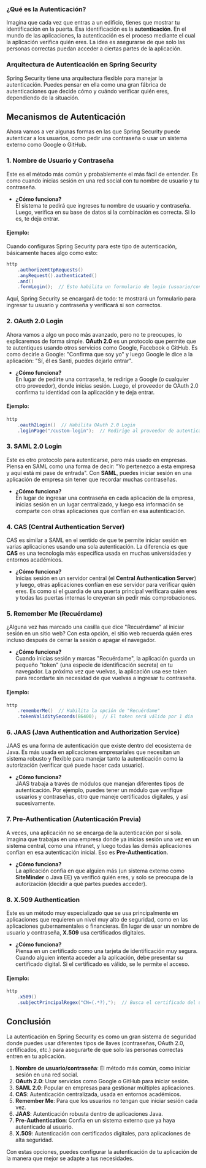 
### ¿Qué es la Autenticación?
Imagina que cada vez que entras a un edificio, tienes que mostrar tu identificación en la puerta. Esa identificación es la **autenticación**. En el mundo de las aplicaciones, la autenticación es el proceso mediante el cual la aplicación verifica quién eres. La idea es asegurarse de que solo las personas correctas puedan acceder a ciertas partes de la aplicación.


<Card>
  

### Arquitectura de Autenticación en Spring Security
Spring Security tiene una arquitectura flexible para manejar la autenticación. Puedes pensar en ella como una gran fábrica de autenticaciones que decide cómo y cuándo verificar quién eres, dependiendo de la situación.

</Card>

<Card>

## Mecanismos de Autenticación

Ahora vamos a ver algunas formas en las que Spring Security puede autenticar a los usuarios, como pedir una contraseña o usar un sistema externo como Google o GitHub.

<Card color="cyan">

### 1. **Nombre de Usuario y Contraseña**
Este es el método más común y probablemente el más fácil de entender. Es como cuando inicias sesión en una red social con tu nombre de usuario y tu contraseña.

- **¿Cómo funciona?**  
  El sistema te pedirá que ingreses tu nombre de usuario y contraseña. Luego, verifica en su base de datos si la combinación es correcta. Si lo es, te deja entrar.

#### Ejemplo:
Cuando configuras Spring Security para este tipo de autenticación, básicamente haces algo como esto:
```java
http
    .authorizeHttpRequests()
    .anyRequest().authenticated()
    .and()
    .formLogin();  // Esto habilita un formulario de login (usuario/contraseña)
```
Aquí, Spring Security se encargará de todo: te mostrará un formulario para ingresar tu usuario y contraseña y verificará si son correctos.

</Card>

<Card color="pink">

### 2. **OAuth 2.0 Login**
Ahora vamos a algo un poco más avanzado, pero no te preocupes, lo explicaremos de forma simple. **OAuth 2.0** es un protocolo que permite que te autentiques usando otros servicios como Google, Facebook o GitHub. Es como decirle a Google: "Confirma que soy yo" y luego Google le dice a la aplicación: "Sí, él es Santi, puedes dejarlo entrar".

- **¿Cómo funciona?**  
  En lugar de pedirte una contraseña, te redirige a Google (o cualquier otro proveedor), donde inicias sesión. Luego, el proveedor de OAuth 2.0 confirma tu identidad con la aplicación y te deja entrar.

#### Ejemplo:
```java
http
    .oauth2Login()  // Habilita OAuth 2.0 Login
    .loginPage("/custom-login");  // Redirige al proveedor de autenticación
```

</Card>

<Card color="yellow">

### 3. **SAML 2.0 Login**
Este es otro protocolo para autenticarse, pero más usado en empresas. Piensa en SAML como una forma de decir: "Yo pertenezco a esta empresa y aquí está mi pase de entrada". Con **SAML**, puedes iniciar sesión en una aplicación de empresa sin tener que recordar muchas contraseñas.

- **¿Cómo funciona?**  
  En lugar de ingresar una contraseña en cada aplicación de la empresa, inicias sesión en un lugar centralizado, y luego esa información se comparte con otras aplicaciones que confían en esa autenticación.

</Card>

<Card color="red">

### 4. **CAS (Central Authentication Server)**
CAS es similar a SAML en el sentido de que te permite iniciar sesión en varias aplicaciones usando una sola autenticación. La diferencia es que **CAS** es una tecnología más específica usada en muchas universidades y entornos académicos.

- **¿Cómo funciona?**  
  Inicias sesión en un servidor central (el **Central Authentication Server**) y luego, otras aplicaciones confían en ese servidor para verificar quién eres. Es como si el guardia de una puerta principal verificara quién eres y todas las puertas internas lo creyeran sin pedir más comprobaciones.

</Card>

<Card color="blue">

### 5. **Remember Me (Recuérdame)**
¿Alguna vez has marcado una casilla que dice "Recuérdame" al iniciar sesión en un sitio web? Con esta opción, el sitio web recuerda quién eres incluso después de cerrar la sesión o apagar el navegador.

- **¿Cómo funciona?**  
  Cuando inicias sesión y marcas "Recuérdame", la aplicación guarda un pequeño "token" (una especie de identificación secreta) en tu navegador. La próxima vez que vuelvas, la aplicación usa ese token para recordarte sin necesidad de que vuelvas a ingresar tu contraseña.

#### Ejemplo:
```java
http
    .rememberMe()  // Habilita la opción de "Recuérdame"
    .tokenValiditySeconds(86400);  // El token será válido por 1 día
```

</Card>

<Card color="green">

### 6. **JAAS (Java Authentication and Authorization Service)**
JAAS es una forma de autenticación que existe dentro del ecosistema de Java. Es más usada en aplicaciones empresariales que necesitan un sistema robusto y flexible para manejar tanto la autenticación como la autorización (verificar qué puede hacer cada usuario).

- **¿Cómo funciona?**  
  JAAS trabaja a través de módulos que manejan diferentes tipos de autenticación. Por ejemplo, puedes tener un módulo que verifique usuarios y contraseñas, otro que maneje certificados digitales, y así sucesivamente.

</Card>

<Card color="darkBlue">

### 7. **Pre-Authentication (Autenticación Previa)**
A veces, una aplicación no se encarga de la autenticación por sí sola. Imagina que trabajas en una empresa donde ya inicias sesión una vez en un sistema central, como una intranet, y luego todas las demás aplicaciones confían en esa autenticación inicial. Eso es **Pre-Authentication**.

- **¿Cómo funciona?**  
  La aplicación confía en que alguien más (un sistema externo como **SiteMinder** o Java EE) ya verificó quién eres, y solo se preocupa de la autorización (decidir a qué partes puedes acceder).

</Card>

<Card color="orange">

### 8. **X.509 Authentication**
Este es un método muy especializado que se usa principalmente en aplicaciones que requieren un nivel muy alto de seguridad, como en las aplicaciones gubernamentales o financieras. En lugar de usar un nombre de usuario y contraseña, **X.509** usa certificados digitales.

- **¿Cómo funciona?**  
  Piensa en un certificado como una tarjeta de identificación muy segura. Cuando alguien intenta acceder a la aplicación, debe presentar su certificado digital. Si el certificado es válido, se le permite el acceso.

#### Ejemplo:
```java
http
    .x509()
    .subjectPrincipalRegex("CN=(.*?),");  // Busca el certificado del usuario en el formato correcto
```

</Card>

</Card>


## Conclusión

La autenticación en Spring Security es como un gran sistema de seguridad donde puedes usar diferentes tipos de llaves (contraseñas, OAuth 2.0, certificados, etc.) para asegurarte de que solo las personas correctas entren en tu aplicación.

1. **Nombre de usuario/contraseña**: El método más común, como iniciar sesión en una red social.
2. **OAuth 2.0**: Usar servicios como Google o GitHub para iniciar sesión.
3. **SAML 2.0**: Popular en empresas para gestionar múltiples aplicaciones.
4. **CAS**: Autenticación centralizada, usada en entornos académicos.
5. **Remember Me**: Para que los usuarios no tengan que iniciar sesión cada vez.
6. **JAAS**: Autenticación robusta dentro de aplicaciones Java.
7. **Pre-Authentication**: Confía en un sistema externo que ya haya autenticado al usuario.
8. **X.509**: Autenticación con certificados digitales, para aplicaciones de alta seguridad.

Con estas opciones, puedes configurar la autenticación de tu aplicación de la manera que mejor se adapte a tus necesidades.
